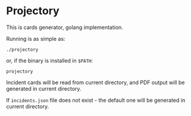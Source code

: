 # Projectory

This is cards generator, golang implementation.

Running is as simple as:
```
./projectory
```
or, if the binary is installed in `$PATH`:
```
projectory
```

Incident cards will be read from current directory, and PDF output will be generated in current directory.

If `incidents.json` file does not exist - the default one will be generated in current directory.
